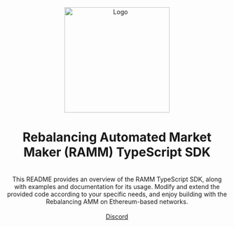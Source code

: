 <div align="center">
  <img src="https://avatars.githubusercontent.com/u/60558183?s=200&v=4" alt="Logo" width="240">
  
  # Rebalancing Automated Market Maker (RAMM) TypeScript SDK

  <p align="center">
    <br>
    This README provides an overview of the RAMM TypeScript SDK, along with examples and documentation for its usage. Modify and extend the provided code according to your specific needs, and enjoy building with the Rebalancing AMM on Ethereum-based networks.
    <br />
    <br />
    <a href="https://discord.gg/aldrin">Discord</a>
  </p>
</div>
